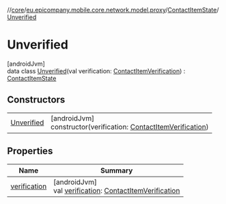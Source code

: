 //[core](../../../../index.md)/[eu.epicompany.mobile.core.network.model.proxy](../../index.md)/[ContactItemState](../index.md)/[Unverified](index.md)

# Unverified

[androidJvm]\
data class [Unverified](index.md)(val verification: [ContactItemVerification](../../-contact-item-verification/index.md)) : [ContactItemState](../index.md)

## Constructors

| | |
|---|---|
| [Unverified](-unverified.md) | [androidJvm]<br>constructor(verification: [ContactItemVerification](../../-contact-item-verification/index.md)) |

## Properties

| Name | Summary |
|---|---|
| [verification](verification.md) | [androidJvm]<br>val [verification](verification.md): [ContactItemVerification](../../-contact-item-verification/index.md) |
